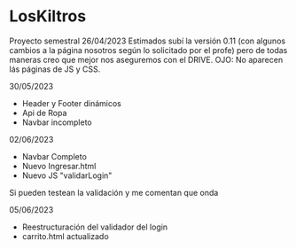 # LosKiltros
Proyecto semestral 
26/04/2023
Estimados subí la versión 0.11 (con algunos cambios a la página nosotros según lo solicitado por el profe) pero de todas maneras creo que mejor nos aseguremos con el DRIVE.
OJO: No aparecen lás páginas de JS y CSS.

30/05/2023 

- Header y Footer dinámicos
- Api de Ropa
- Navbar incompleto 


02/06/2023

- Navbar Completo
- Nuevo Ingresar.html
- Nuevo JS "validarLogin" 

Si pueden testean la validación y me comentan que onda 

05/06/2023

- Reestructuración del validador del login
- carrito.html actualizado
